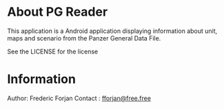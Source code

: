 About PG Reader
===============

This application is a  Android application displaying information about unit, maps and scenario from the Panzer General Data File.

See the LICENSE for the license

Information
===========
Author: Frederic Forjan <Geovah>
Contact : fforjan@free.free 
